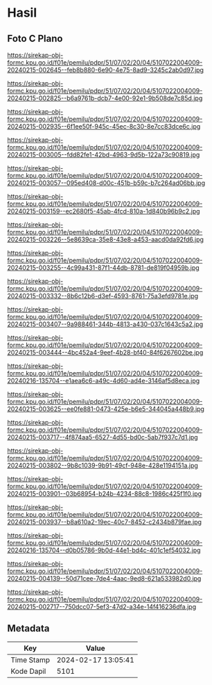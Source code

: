# Hasil

## Foto C Plano

https://sirekap-obj-formc.kpu.go.id/f01e/pemilu/pdpr/51/07/02/20/04/5107022004009-20240215-002645--feb8b880-6e90-4e75-8ad9-3245c2ab0d97.jpg

https://sirekap-obj-formc.kpu.go.id/f01e/pemilu/pdpr/51/07/02/20/04/5107022004009-20240215-002825--b6a9761b-dcb7-4e00-92e1-9b508de7c85d.jpg

https://sirekap-obj-formc.kpu.go.id/f01e/pemilu/pdpr/51/07/02/20/04/5107022004009-20240215-002935--6f1ee50f-945c-45ec-8c30-8e7cc83dce6c.jpg

https://sirekap-obj-formc.kpu.go.id/f01e/pemilu/pdpr/51/07/02/20/04/5107022004009-20240215-003005--fdd82fe1-42bd-4963-9d5b-122a73c90819.jpg

https://sirekap-obj-formc.kpu.go.id/f01e/pemilu/pdpr/51/07/02/20/04/5107022004009-20240215-003057--095ed408-d00c-451b-b59c-b7c264ad06bb.jpg

https://sirekap-obj-formc.kpu.go.id/f01e/pemilu/pdpr/51/07/02/20/04/5107022004009-20240215-003159--ec2680f5-45ab-4fcd-810a-1d840b96b9c2.jpg

https://sirekap-obj-formc.kpu.go.id/f01e/pemilu/pdpr/51/07/02/20/04/5107022004009-20240215-003226--5e8639ca-35e8-43e8-a453-aacd0da92fd6.jpg

https://sirekap-obj-formc.kpu.go.id/f01e/pemilu/pdpr/51/07/02/20/04/5107022004009-20240215-003255--4c99a431-87f1-44db-8781-de819f04959b.jpg

https://sirekap-obj-formc.kpu.go.id/f01e/pemilu/pdpr/51/07/02/20/04/5107022004009-20240215-003332--8b6c12b6-d3ef-4593-8761-75a3efd9781e.jpg

https://sirekap-obj-formc.kpu.go.id/f01e/pemilu/pdpr/51/07/02/20/04/5107022004009-20240215-003407--9a988461-344b-4813-a430-037c1643c5a2.jpg

https://sirekap-obj-formc.kpu.go.id/f01e/pemilu/pdpr/51/07/02/20/04/5107022004009-20240215-003444--4bc452a4-9eef-4b28-bf40-84f6267602be.jpg

https://sirekap-obj-formc.kpu.go.id/f01e/pemilu/pdpr/51/07/02/20/04/5107022004009-20240216-135704--e1aea6c6-a49c-4d60-ad4e-3146af5d8eca.jpg

https://sirekap-obj-formc.kpu.go.id/f01e/pemilu/pdpr/51/07/02/20/04/5107022004009-20240215-003625--ee0fe881-0473-425e-b6e5-344045a448b9.jpg

https://sirekap-obj-formc.kpu.go.id/f01e/pemilu/pdpr/51/07/02/20/04/5107022004009-20240215-003717--4f874aa5-6527-4d55-bd0c-5ab7f937c7d1.jpg

https://sirekap-obj-formc.kpu.go.id/f01e/pemilu/pdpr/51/07/02/20/04/5107022004009-20240215-003802--9b8c1039-9b91-49cf-948e-428e1194151a.jpg

https://sirekap-obj-formc.kpu.go.id/f01e/pemilu/pdpr/51/07/02/20/04/5107022004009-20240215-003901--03b68954-b24b-4234-88c8-1986c425f1f0.jpg

https://sirekap-obj-formc.kpu.go.id/f01e/pemilu/pdpr/51/07/02/20/04/5107022004009-20240215-003937--b8a610a2-19ec-40c7-8452-c2434b879fae.jpg

https://sirekap-obj-formc.kpu.go.id/f01e/pemilu/pdpr/51/07/02/20/04/5107022004009-20240216-135704--d0b05786-9b0d-44e1-bd4c-401c1ef54032.jpg

https://sirekap-obj-formc.kpu.go.id/f01e/pemilu/pdpr/51/07/02/20/04/5107022004009-20240215-004139--50d71cee-7de4-4aac-9ed8-621a533982d0.jpg

https://sirekap-obj-formc.kpu.go.id/f01e/pemilu/pdpr/51/07/02/20/04/5107022004009-20240215-002717--750dcc07-5ef3-47d2-a34e-14f416236dfa.jpg


## Metadata

| Key        | Value               |
| ---------- | ------------------- |
| Time Stamp | 2024-02-17 13:05:41 |
| Kode Dapil | 5101                |



